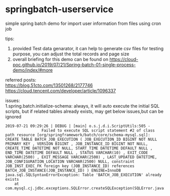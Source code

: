 # springbatch-userservice
simple spring batch demo for import user information from files using cron job

tips:
1. provided Test data genarator, it can help to generate csv files for testing purpose, you can adjust the total records and page size
2. overall briefing for this demo can be found on https://cloud-poc.github.io/2019/07/21/Spring-batch-01-single-process-demo/index/#more

referred posts:  
https://blog.51cto.com/13501268/2177746  
https://cloud.tencent.com/developer/article/1096337 

issues:  
1.spring.batch.initialize-schema: always, it will auto execute the initial SQL scripts, but if related tables already exists, may get below issues,but can be ignored  
```
2019-07-21 09:29:26 | DEBUG | [main] o.s.j.d.i.ScriptUtils:505 -
				Failed to execute SQL script statement #2 of class path resource [org/springframework/batch/core/schema-mysql.sql]: CREATE TABLE BATCH_JOB_EXECUTION ( JOB_EXECUTION_ID BIGINT NOT NULL PRIMARY KEY , VERSION BIGINT , JOB_INSTANCE_ID BIGINT NOT NULL, CREATE_TIME DATETIME NOT NULL, START_TIME DATETIME DEFAULT NULL , END_TIME DATETIME DEFAULT NULL , STATUS VARCHAR(10) , EXIT_CODE VARCHAR(2500) , EXIT_MESSAGE VARCHAR(2500) , LAST_UPDATED DATETIME, JOB_CONFIGURATION_LOCATION VARCHAR(2500) NULL, constraint JOB_INST_EXEC_FK foreign key (JOB_INSTANCE_ID) references BATCH_JOB_INSTANCE(JOB_INSTANCE_ID) ) ENGINE=InnoDB
java.sql.SQLSyntaxErrorException: Table 'BATCH_JOB_EXECUTION' already exists
	at com.mysql.cj.jdbc.exceptions.SQLError.createSQLException(SQLError.java:120)
```
